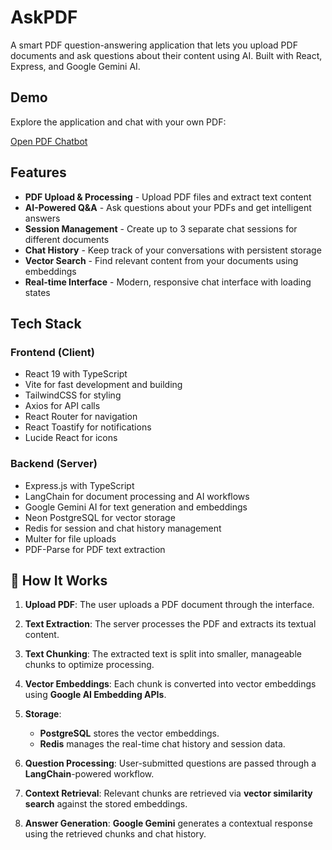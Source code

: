 
# AskPDF
A smart PDF question-answering application that lets you upload PDF documents and ask questions about their content using AI. Built with React, Express, and Google Gemini AI.
## Demo

Explore the application and chat with your own PDF:

[Open PDF Chatbot](https://askpdf-vlti.onrender.com/)

## Features

- **PDF Upload & Processing** - Upload PDF files and extract text content
- **AI-Powered Q&A** - Ask questions about your PDFs and get intelligent answers
- **Session Management** - Create up to 3 separate chat sessions for different documents
- **Chat History** - Keep track of your conversations with persistent storage
- **Vector Search** - Find relevant content from your documents using embeddings
- **Real-time Interface** - Modern, responsive chat interface with loading states

## Tech Stack

### Frontend (Client)
- React 19 with TypeScript
- Vite for fast development and building
- TailwindCSS for styling
- Axios for API calls
- React Router for navigation
- React Toastify for notifications
- Lucide React for icons

### Backend (Server)
- Express.js with TypeScript
- LangChain for document processing and AI workflows
- Google Gemini AI for text generation and embeddings
- Neon PostgreSQL for vector storage
- Redis for session and chat history management
- Multer for file uploads
- PDF-Parse for PDF text extraction
## 🔄 How It Works

1. **Upload PDF**: The user uploads a PDF document through the interface.

2. **Text Extraction**: The server processes the PDF and extracts its textual content.

3. **Text Chunking**: The extracted text is split into smaller, manageable chunks to optimize processing.

4. **Vector Embeddings**: Each chunk is converted into vector embeddings using **Google AI Embedding APIs**.

5. **Storage**:
   - **PostgreSQL** stores the vector embeddings.  
   - **Redis** manages the real-time chat history and session data.

6. **Question Processing**: User-submitted questions are passed through a **LangChain**-powered workflow.

7. **Context Retrieval**: Relevant chunks are retrieved via **vector similarity search** against the stored embeddings.

8. **Answer Generation**: **Google Gemini** generates a contextual response using the retrieved chunks and chat history.

